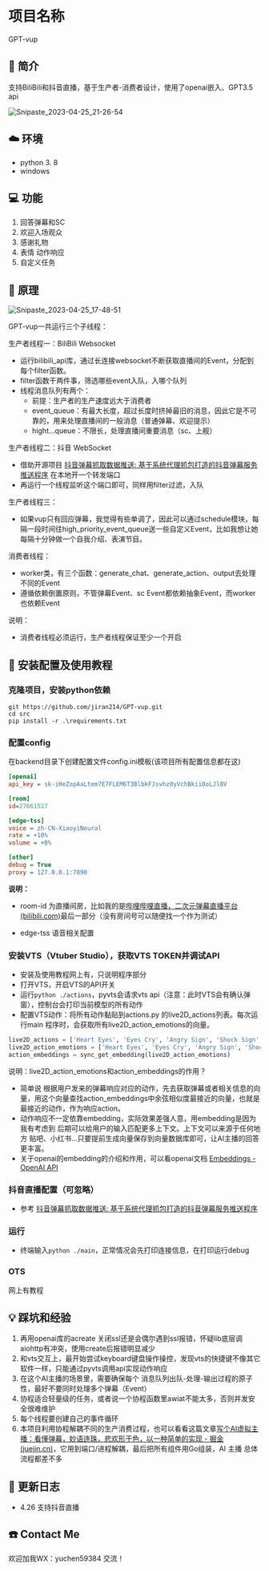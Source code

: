 # 项目名称

GPT-vup

## :memo: 简介

支持BiliBili和抖音直播，基于生产者-消费者设计，使用了openai嵌入、GPT3.5 api

![Snipaste_2023-04-25_21-26-54](https://raw.githubusercontent.com/jiran214/GPT-vup/master/public/Snipaste_2023-04-25_21-26-54.png)

## :cloud: 环境

- python 3. 8
- windows

## :computer: 功能

1. 回答弹幕和SC
2. 欢迎入场观众
3. 感谢礼物
4. 表情 动作响应
5. 自定义任务

## :book: 原理

![Snipaste_2023-04-25_17-48-51](https://raw.githubusercontent.com/jiran214/GPT-vup/master/public/Snipaste_2023-04-25_17-48-51.png)

GPT-vup一共运行三个子线程：

生产者线程一：BiliBili Websocket

- 运行bilibili_api库，通过长连接websocket不断获取直播间的Event，分配到每个filter函数。
- filter函数干两件事，筛选哪些event入队，入哪个队列
- 线程消息队列有两个：
  - 前提：生产者的生产速度远大于消费者
  - event_queue：有最大长度，超过长度时挤掉最旧的消息，因此它是不可靠的，用来处理直播间的一般消息（普通弹幕、欢迎提示）
  - hight...queue：不限长，处理直播间重要消息（sc、上舰）

生产者线程二：抖音 WebSocket

- 借助开源项目 [抖音弹幕抓取数据推送: 基于系统代理抓包打造的抖音弹幕服务推送程序](https://gitee.com/haodong108/dy-barrage-grab/tree/V2.6.5/BarrageGrab) 在本地开一个转发端口
- 再运行一个线程监听这个端口即可，同样用filter过滤，入队

生产者线程三：

- 如果vup只有回应弹幕，我觉得有些单调了，因此可以通过schedule模块，每隔一段时间往high_priority_event_queue送一些自定义Event，比如我想让她每隔十分钟做一个自我介绍、表演节目。

消费者线程：

- worker类，有三个函数：generate_chat、generate_action、output去处理不同的Event
- 遵循依赖倒置原则，不管弹幕Event、sc Event都依赖抽象Event，而worker也依赖Event

说明：
- 消费者线程必须运行，生产者线程保证至少一个开启

## :microscope: 安装配置及使用教程

### 克隆项目，安装python依赖

```
git https://github.com/jiran214/GPT-vup.git
cd src
pip install -r .\requirements.txt
```

### 配置config

在backend目录下创建配置文件config.ini模板(该项目所有配置信息都在这)

```ini
[openai]
api_key = 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

[room]
id=27661527

[edge-tss]
voice = zh-CN-XiaoyiNeural
rate = +10%
volume = +0%

[other]
debug = True
proxy = 127.0.0.1:7890
```

**说明：**

- room-id 为直播间房，比如我的是[哔哩哔哩直播，二次元弹幕直播平台 (bilibili.com)](https://live.bilibili.com/27661527)最后一部分（没有房间号可以随便找一个作为测试）

- edge-tss 语音相关配置

### 安装VTS（Vtuber Studio），获取VTS TOKEN并调试API

- 安装及使用教程网上有，只说明程序部分
- 打开VTS，开启VTS的API开关
- 运行`python ./actions`，pyvts会请求vts api（注意：此时VTS会有确认弹窗），控制台会打印当前模型的所有动作
- 配置VTS动作：将所有动作黏贴到actions.py 的live2D_actions列表。每次运行main 程序时，会获取所有live2D_action_emotions的向量。

```python
live2D_actions = ['Heart Eyes', 'Eyes Cry', 'Angry Sign', 'Shock Sign', 'Remove Expressions', 'Anim Shake', 'Sad Shock']
live2D_action_emotions = ['Heart Eyes', 'Eyes Cry', 'Angry Sign', 'Shock Sign', 'Remove Expressions', 'Anim Shake', 'Sad Shock']
action_embeddings = sync_get_embedding(live2D_action_emotions)
```

说明：live2D_action_emotions和action_embeddings的作用？

- 简单说 根据用户发来的弹幕响应对应的动作，先去获取弹幕或者相关信息的向量，用这个向量查找action_embeddings中余弦相似度最接近的向量，也就是最接近的动作，作为响应action。
- 动作响应不一定依靠embedding，实际效果差强人意，用embedding是因为我有考虑到 后期可以给用户的输入匹配更多上下文。上下文可以来源于任何地方 贴吧、小红书...只要提前生成向量保存到向量数据库即可，让AI主播的回答更丰富。
- 关于openai的embedding的介绍和作用，可以看openai文档 [Embeddings - OpenAI API](https://platform.openai.com/docs/guides/embeddings)

### 抖音直播配置（可忽略）

- 参考 [抖音弹幕抓取数据推送: 基于系统代理抓包打造的抖音弹幕服务推送程序](https://gitee.com/haodong108/dy-barrage-grab/tree/V2.6.5/BarrageGrab) 

### 运行

- 终端输入`python ./main`，正常情况会先打印连接信息，在打印运行debug

### OTS

网上有教程

## :bulb: 踩坑和经验

1. 再用openai库的acreate 关闭ssl还是会偶尔遇到ssl报错，怀疑lib底层调aiohttp有冲突，使用create后报错明显减少
2. 和vts交互上，最开始尝试keyboard键盘操作操控，发现vts的快捷键不像其它软件一样，只能通过pyvts调用api实现动作响应
3. 在这个AI主播的场景里，需要确保每个 消息队列出队-处理-输出过程的原子性，最好不要同时处理多个弹幕（Event）
4. 协程适合轻量级的任务，或者说一个协程函数里awiat不能太多，否则并发安全很难维护
5. 每个线程要创建自己的事件循环
6. 本项目利用协程解耦不同的生产消费过程，也可以看看这篇文章[写个AI虚拟主播：看懂弹幕，妙语连珠，悲欢形于色，以一种简单的实现 - 掘金 (juejin.cn)](https://juejin.cn/post/7204742468612145209)，它用到端口/进程解耦，最后把所有组件用Go组装，AI 主播 总体流程都差不多

## :page_with_curl: 更新日志

- 4.26 支持抖音直播

## :phone: Contact Me

欢迎加我WX：yuchen59384 交流！
